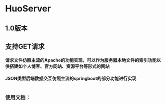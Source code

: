 # HuoServer
## 1.0版本
## 支持GET请求
#### 请求文件仿照主流的Apache的功能实现，可以作为服务器本地文件的索引功能以供搭建如个人博客、官方网站、资源平台等形式的网站
#### JSON类型后端数据交互仿照主流的springboot的部分功能进行实现
#
#
#
### 使用文档：
#
